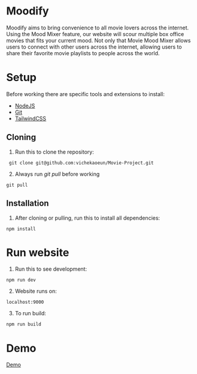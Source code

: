 # Moodify
Moodify aims to bring convenience to all movie lovers across the internet.  Using the Mood Mixer feature, our website will scour multiple box office movies that fits your current mood. Not only that Movie Mood Mixer allows users to connect with other users across the internet, allowing users to share their favorite movie playlists to people across the world.
# Setup
Before working there are specific tools and extensions to install: <br>
- [<u> NodeJS </u>](https://nodejs.org/en/download)
- [<u> Git </u>](https://git-scm.com/book/en/v2/Getting-Started-Installing-Git)
- [<u> TailwindCSS </u>](https://tailwindcss.com/docs/installation)
## Cloning
1. Run this to clone the repository:<br>
```
 git clone git@github.com:vichekaoeun/Movie-Project.git
```
2. Always run *git pull* before working<br>
```
git pull
```
## Installation
1. After cloning or pulling, run this to install all dependencies:<br>
```
npm install
```
# Run website
1. Run this to see development:<br>
```
npm run dev
```
2. Website runs on:<br>
```
localhost:9000
```
3. To run build:<br>
```
npm run build
```
# Demo
[Demo](https://65a4b1363a1518f76359803a--marvelous-ganache-3f0c7a.netlify.app/)